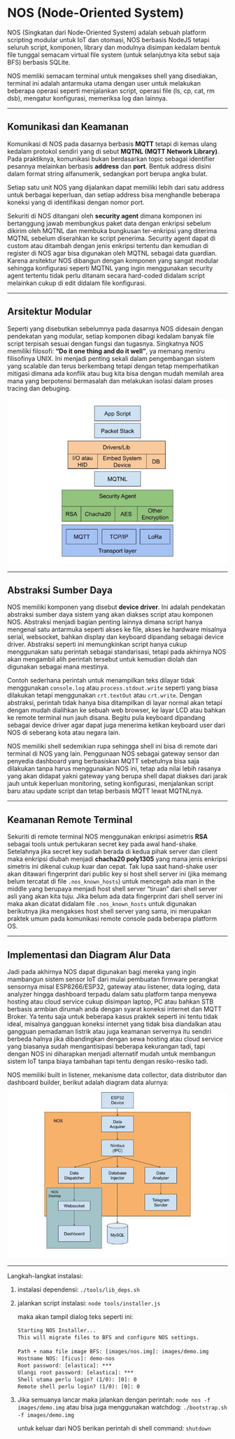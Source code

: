 # NOS (Node-Oriented System)

NOS (Singkatan dari Node-Oriented System) adalah sebuah platform scripting modular untuk IoT dan otomasi, NOS berbasis NodeJS tetapi seluruh script, komponen, library dan modulnya disimpan kedalam bentuk file tunggal semacam virtual file system (untuk selanjutnya kita sebut saja BFS) berbasis SQLite.

NOS memliki semacam terminal untuk mengakses shell yang disediakan, terminal ini adalah antarmuka utama dengan user untuk melakukan beberapa operasi seperti menjalankan script, operasi file (ls, cp, cat, rm dsb), mengatur konfigurasi, memeriksa log dan lainnya.

---

## Komunikasi dan Keamanan

Komunikasi di NOS pada dasarnya berbasis **MQTT** tetapi di kemas ulang kedalam protokol sendiri yang di sebut **MQTNL (MQTT Network Library)**. Pada praktiknya, komunikasi bukan berdasarkan topic sebagai identifier pesannya melainkan berbasis **address** dan **port**. Bentuk address disini dalam format string alfanumerik, sedangkan port berupa angka bulat.

Setiap satu unit NOS yang dijalankan dapat memiliki lebih dari satu address untuk berbagai keperluan, dan setiap address bisa menghandle beberapa koneksi yang di identifikasi dengan nomor port.

Sekuriti di NOS ditangani oleh **security agent** dimana komponen ini bertanggung jawab membungkus paket data dengan enkripsi sebelum dikirim oleh MQTNL dan membuka bungkusan ter-enkripsi yang diterima MQTNL sebelum diserahkan ke script penerima. Security agent dapat di custom atau ditambah dengan jenis enkripsi tertentu dan kemudian di register di NOS agar bisa digunakan oleh MQTNL sebagai data guardian. Karena arsitektur NOS dibangun dengan komponen yang sangat modular sehingga konfigurasi seperti MQTNL yang ingin menggunakan security agent tertentu tidak perlu ditanam secara hard-coded didalam script melainkan cukup di edit didalam file konfigurasi.

---

## Arsitektur Modular

Seperti yang disebutkan sebelumnya pada dasarnya NOS didesain dengan pendekatan yang modular, setiap komponen dibagi kedalam banyak file script terpisah sesuai dengan fungsi dan tugasnya. Singkatnya NOS memiliki filosofi: **“Do it one thing and do it well”**, ya memang meniru filisofinya UNIX. Ini menjadi penting sekali dalam pengembangan sistem yang scalable dan terus berkembang tetapi dengan tetap memperhatikan mitigasi dimana ada konflik atau bug kita bisa dengan mudah memilah area mana yang berpotensi bermasalah dan melakukan isolasi dalam proses tracing dan debuging.

![Arsitektur Komunikasi di NOS](docs/arsitektur-mqtnl.jpg)

---

## Abstraksi Sumber Daya

NOS memiliki komponen yang disebut **device driver**. Ini adalah pendekatan abstraksi sumber daya sistem yang akan diakses script atau komponen NOS. Abstraksi menjadi bagian penting lainnya dimana script hanya mengenal satu antarmuka seperti akses ke file, akses ke hardware misalnya serial, websocket, bahkan display dan keyboard dipandang sebagai device driver. Abstraksi seperti ini memungkinkan script hanya cukup menggunakan satu perintah sebagai standarisasi, tetapi pada akhirnya NOS akan mengambil alih perintah tersebut untuk kemudian diolah dan digunakan sebagai mana mestinya.

Contoh sederhana perintah untuk menampilkan teks dilayar tidak menggunakan `console.log` atau `process.stdout.write` seperti yang biasa dilakukan tetapi menggunakan `crt.textOut` atau `crt.write`. Dengan abstraksi, perintah tidak hanya bisa ditampilkan di layar normal akan tetapi dengan mudah dialihkan ke sebuah web browser, ke layar LCD atau bahkan ke remote terminal nun jauh disana. Begitu pula keyboard dipandang sebagai device driver agar dapat juga menerima ketikan keyboard user dari NOS di seberang kota atau negara lain.

NOS memiliki shell sedemikian rupa sehingga shell ini bisa di remote dari terminal di NOS yang lain. Penggunaan NOS sebagai gateway sensor dan penyedia dashboard yang berbasiskan MQTT sebetulnya bisa saja dilakukan tanpa harus menggunakan NOS ini, tetap ada nilai lebih rasanya yang akan didapat yakni gateway yang berupa shell dapat diakses dari jarak jauh untuk keperluan monitoring, seting konfigurasi, menjalankan script baru atau update script dan tetap berbasis MQTT lewat MQTNLnya.

---

## Keamanan Remote Terminal

Sekuriti di remote terminal NOS menggunakan enkripsi asimetris **RSA** sebagai tools untuk pertukaran secret key pada awal hand-shake. Setelahnya jika secret key sudah berada di kedua pihak server dan client maka enkripsi diubah menjadi **chacha20 poly1305** yang mana jenis enkripsi simetris ini dikenal cukup kuar dan cepat. Tak lupa saat hand-shake user akan ditawari fingerprint dari public key si host shell server ini (jika memang belum tercatat di file `.nos_known_hosts`) untuk mencegah ada man in the middle yang berupaya menjadi host shell server “tiruan” dari shell server asli yang akan kita tuju. Jika belum ada data fingerprint dari shell server ini maka akan dicatat didalam file `.nos_known_hosts` untuk digunakan berikutnya jika mengakses host shell server yang sama, ini merupakan praktek umum pada komunikasi remote console pada beberapa platform OS.

---

## Implementasi dan Diagram Alur Data

Jadi pada akhirnya NOS dapat digunakan bagi mereka yang ingin mambangun sistem sensor IoT dari mulai pembuatan firmware perangkat sensornya misal ESP8266/ESP32, gateway atau listener, data loging, data analyzer hingga dashboard terpadu dalam satu platform tanpa menyewa hosting atau cloud service cukup disimpan laptop, PC atau bahkan STB berbasis armbian dirumah anda dengan syarat koneksi internet dan MQTT Broker. Ya tentu saja untuk beberapa kasus praktek seperti ini tentu tidak ideal, misalnya gangguan koneksi internet yang tidak bisa diandalkan atau gangguan pemadaman listrik atau juga keamanan servernya itu sendiri berbeda halnya jika dibandingkan dengan sewa hosting atau cloud service yang biasanya sudah mengantisipasi beberapa kekurangan tadi, tapi dengan NOS ini diharapkan menjadi alternatif mudah untuk membangun sistem IoT tanpa biaya tambahan tapi tentu dengan resiko-resiko tadi.

NOS memiliki built in listener, mekanisme data collector, data distributor dan dashboard builder, berikut adalah diagram data alurnya:

![Alur Data Monitoring Sensor](docs/diagram-iot-nos.jpg)

---


Langkah-langkat instalasi:

1. instalasi dependensi:
   `./tools/lib_deps.sh`

2. jalankan script instalasi:
   `node tools/installer.js`

	maka akan tampil dialog teks seperti ini:
	```
	Starting NOS Installer...
	This will migrate files to BFS and configure NOS settings.
	
	Path + nama file image BFS: [images/nos.img]: images/demo.img
	Hostname NOS: [ficus]: demo-nos
	Root password: [elastica]: ***
	Ulangi root password: [elastica]: ***
	Shell utama perlu login? (1/0): [0]: 0
	Remote shell perlu login? (1/0): [0]: 0
 	```
 3. Jika semuanya lancar maka jalankan dengan perintah:
    `node nos -f images/demo.img`
    atau bisa juga menggunakan watchdog:
    `./bootstrap.sh -f images/demo.img`

	untuk keluar dari NOS berikan perintah di shell command:
	`shutdown`
